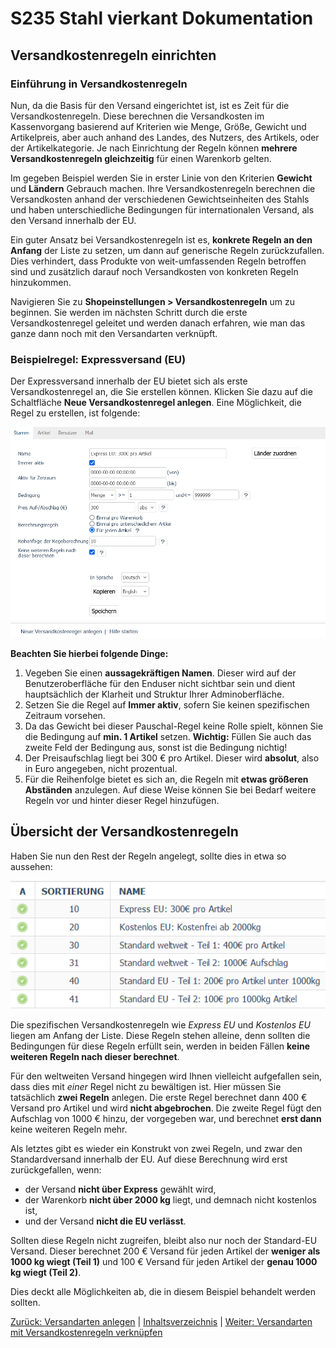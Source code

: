 # S235 Stahl vierkant Dokumentation

## Versandkostenregeln einrichten

### Einführung in Versandkostenregeln

Nun, da die Basis für den Versand eingerichtet ist, ist es Zeit für die Versandkostenregeln. Diese berechnen die Versandkosten im Kassenvorgang basierend auf Kriterien wie Menge, Größe, Gewicht und Artikelpreis, aber auch anhand des Landes, des Nutzers, des Artikels, oder der Artikelkategorie. Je nach Einrichtung der Regeln können **mehrere Versandkostenregeln gleichzeitig** für einen Warenkorb gelten.

Im gegeben Beispiel werden Sie in erster Linie von den Kriterien **Gewicht** und **Ländern** Gebrauch machen. Ihre Versandkostenregeln berechnen die Versandkosten anhand der verschiedenen Gewichtseinheiten des Stahls und haben unterschiedliche Bedingungen für internationalen Versand, als den Versand innerhalb der EU.

Ein guter Ansatz bei Versandkostenregeln ist es, **konkrete Regeln an den Anfang** der Liste zu setzen, um dann auf generische Regeln zurückzufallen. Dies verhindert, dass Produkte von weit-umfassenden Regeln betroffen sind und zusätzlich darauf noch Versandkosten von konkreten Regeln hinzukommen.

Navigieren Sie zu **Shopeinstellungen > Versandkostenregeln** um zu beginnen. Sie werden im nächsten Schritt durch die erste Versandkostenregel geleitet und werden danach erfahren, wie man das ganze dann noch mit den Versandarten verknüpft.

### Beispielregel: Expressversand (EU)

Der Expressversand innerhalb der EU bietet sich als erste Versandkostenregel an, die Sie erstellen können. Klicken Sie dazu auf die Schaltfläche **Neue Versandkostenregel anlegen**. Eine Möglichkeit, die Regel zu erstellen, ist folgende:

![Expressversand innerhalb der EU anlegen](/media/expressversand-regel.png)

**Beachten Sie hierbei folgende Dinge:**
1. Vegeben Sie einen **aussagekräftigen Namen**. Dieser wird auf der Benutzeroberfläche für den Enduser nicht sichtbar sein und dient hauptsächlich der Klarheit und Struktur Ihrer Adminoberfläche.
2. Setzen Sie die Regel auf **Immer aktiv**, sofern Sie keinen spezifischen Zeitraum vorsehen.
3. Da das Gewicht bei dieser Pauschal-Regel keine Rolle spielt, können Sie die Bedingung auf **min. 1 Artikel** setzen.
**Wichtig:** Füllen Sie auch das zweite Feld der Bedingung aus, sonst ist die Bedingung nichtig! 
4. Der Preisaufschlag liegt bei 300 € pro Artikel. Dieser wird **absolut**, also in Euro angegeben, nicht prozentual.
5. Für die Reihenfolge bietet es sich an, die Regeln mit **etwas größeren Abständen** anzulegen. Auf diese Weise können Sie bei Bedarf weitere Regeln vor und hinter dieser Regel hinzufügen.

## Übersicht der Versandkostenregeln

Haben Sie nun den Rest der Regeln angelegt, sollte dies in etwa so aussehen:

![Fertige Versandkostenregeln](media/fertige-versandkostenregeln.png)

Die spezifischen Versandkostenregeln wie *Express EU* und *Kostenlos EU* liegen am Anfang der Liste. Diese Regeln stehen alleine, denn sollten die Bedingungen für diese Regeln erfüllt sein, werden in beiden Fällen **keine weiteren Regeln nach dieser berechnet**.

Für den weltweiten Versand hingegen wird Ihnen vielleicht aufgefallen sein, dass dies mit *einer* Regel nicht zu bewältigen ist. Hier müssen Sie tatsächlich **zwei Regeln** anlegen. Die erste Regel berechnet dann 400 € Versand pro Artikel und wird **nicht abgebrochen**. Die zweite Regel fügt den Aufschlag von 1000 € hinzu, der vorgegeben war, und berechnet **erst dann** keine weiteren Regeln mehr.

Als letztes gibt es wieder ein Konstrukt von zwei Regeln, und zwar den Standardversand innerhalb der EU. Auf diese Berechnung wird erst zurückgefallen, wenn:
* der Versand **nicht über Express** gewählt wird,
* der Warenkorb **nicht über 2000 kg** liegt, und demnach nicht kostenlos ist,
* und der Versand **nicht die EU verlässt**.

Sollten diese Regeln nicht zugreifen, bleibt also nur noch der Standard-EU Versand. Dieser berechnet 200 € Versand für jeden Artikel der **weniger als 1000 kg wiegt (Teil 1)** und 100 € Versand für jeden Artikel der **genau 1000 kg wiegt (Teil 2)**.

Dies deckt alle Möglichkeiten ab, die in diesem Beispiel behandelt werden sollten.

[Zurück: Versandarten anlegen](versandarten.md) | [Inhaltsverzeichnis](README.md#inhaltsverzeichnis) | [Weiter: Versandarten mit Versandkostenregeln verknüpfen](versandarten-verknuepfen.md)
